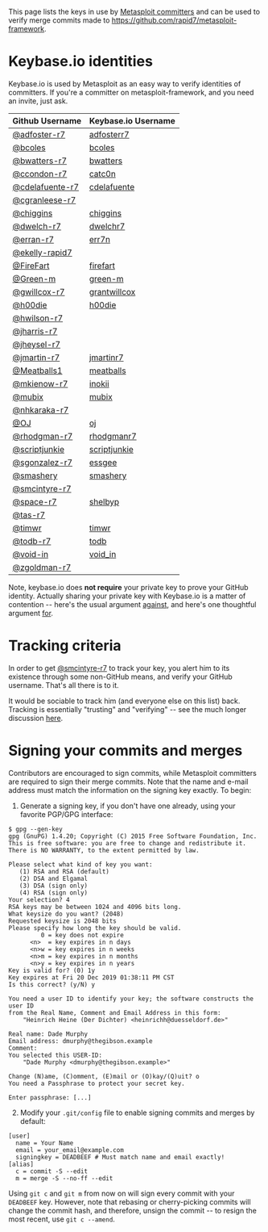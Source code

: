 This page lists the keys in use by [Metasploit committers][msf-committers] and
can be used to verify merge commits made to <https://github.com/rapid7/metasploit-framework>.

# Keybase.io identities

Keybase.io is used by Metasploit as an easy way to verify identities of committers. If you're a committer on metasploit-framework, and you need an invite, just ask.

| Github Username                                   | Keybase.io Username                                |
| ------------------------------------------------- | -------------------------------------------------- |
| [@adfoster-r7](https://github.com/adfoster-r7)    | [adfosterr7](https://keybase.io/adfosterr7)        |
| [@bcoles](https://github.com/bcoles)              | [bcoles](https://keybase.io/bcoles)                |
| [@bwatters-r7](https://github.com/bwatters-r7)    | [bwatters](https://keybase.io/bwatters)            |
| [@ccondon-r7](https://github.com/ccondon-r7)      | [catc0n](https://keybase.io/catc0n)                |
| [@cdelafuente-r7](https://github.com/cdelafuente-r7)|[cdelafuente](https://keybase.io/cdelafuente)     |
| [@cgranleese-r7](https://github.com/cgranleese-r7)|                                                    |
| [@chiggins](https://github.com/chiggins)          | [chiggins](https://keybase.io/chiggins)            |
| [@dwelch-r7](https://github.com/dwelch-r7)        | [dwelchr7](https://keybase.io/dwelchr7)            |
| [@erran-r7](https://github.com/erran-r7)          | [err7n](https://keybase.io/err7n)                  |
| [@ekelly-rapid7](https://github.com/ekelly-rapid7)|                                                    |
| [@FireFart](https://github.com/FireFart)          | [firefart](https://keybase.io/firefart)            |
| [@Green-m](https://github.com/Green-m)            | [green-m](https://keybase.io/green_m)              |
| [@gwillcox-r7](https://github.com/gwillcox-r7)    | [grantwillcox](https://keybase.io/grantwillcox)    |
| [@h00die](https://github.com/h00die)              | [h00die](https://keybase.io/h00die)                |
| [@hwilson-r7](https://github.com/hwilson-r7)      |                                                    |
| [@jharris-r7](https://github.com/jharris-r7)      |                                                    |
| [@jheysel-r7](https://github.com/jheysel-r7)      |                                                    |
| [@jmartin-r7](https://github.com/jmartin-r7)      | [jmartinr7](https://keybase.io/jmartinr7)          |
| [@Meatballs1](https://github.com/Meatballs1)      | [meatballs](https://keybase.io/meatballs)          |
| [@mkienow-r7](https://github.com/mkienow-r7)      | [inokii](https://keybase.io/inokii)                |
| [@mubix](https://github.com/mubix)                | [mubix](https://keybase.io/mubix)                  |
| [@nhkaraka-r7](https://github.com/nhkaraka-r7)    |                                                    |
| [@OJ](https://github.com/OJ)                      | [oj](https://keybase.io/oj)                        |
| [@rhodgman-r7](https://github.com/rhodgman-r7)    | [rhodgmanr7](https://keybase.io/rhodgmanr7)        |
| [@scriptjunkie](https://github.com/scriptjunkie)  | [scriptjunkie](https://keybase.io/scriptjunkie)    |
| [@sgonzalez-r7](https://github.com/sgonzalez-r7)  | [essgee](https://keybase.io/essgee)                |
| [@smashery](https://github.com/smashery)          | [smashery](https://keybase.io/smashery)            |
| [@smcintyre-r7](https://github.com/smcintyre-r7)  |                                                    |
| [@space-r7](https://github.com/space-r7)          | [shelbyp](https://keybase.io/shelbyp)              |
| [@tas-r7](https://github.com/tas-r7)              |                                                    |
| [@timwr](https://github.com/timwr)                | [timwr](https://keybase.io/timwr)                  |
| [@todb-r7](https://github.com/todb-r7)            | [todb](https://keybase.io/todb)                    |
| [@void-in](https://github.com/void-in)            | [void_in](https://keybase.io/void_in)              |
| [@zgoldman-r7](https://github.com/zgoldman-r7)    |                                                    |

Note, keybase.io does **not require** your private key to prove your GitHub
identity. Actually sharing your private key with Keybase.io is a matter of
contention -- here's the usual argument [against][con-sharing], and here's one
thoughtful argument [for][pro-sharing].

# Tracking criteria

In order to get [@smcintyre-r7](https://github.com/smcintyre-r7) to track your key, you
alert him to its existence through some non-GitHub means, and verify your
GitHub username. That's all there is to it.

It would be sociable to track him (and everyone else on this list) back.
Tracking is essentially "trusting" and "verifying" -- see the much longer
discussion [here][tracking].

# Signing your commits and merges

Contributors are encouraged to sign commits, while Metasploit committers are required to sign their merge commits.  Note that the name and e-mail address must match the information on the signing key exactly.  To begin:

1. Generate a signing key, if you don't have one already, using your favorite PGP/GPG interface:

```
$ gpg --gen-key
gpg (GnuPG) 1.4.20; Copyright (C) 2015 Free Software Foundation, Inc.
This is free software: you are free to change and redistribute it.
There is NO WARRANTY, to the extent permitted by law.

Please select what kind of key you want:
   (1) RSA and RSA (default)
   (2) DSA and Elgamal
   (3) DSA (sign only)
   (4) RSA (sign only)
Your selection? 4
RSA keys may be between 1024 and 4096 bits long.
What keysize do you want? (2048)
Requested keysize is 2048 bits
Please specify how long the key should be valid.
         0 = key does not expire
      <n>  = key expires in n days
      <n>w = key expires in n weeks
      <n>m = key expires in n months
      <n>y = key expires in n years
Key is valid for? (0) 1y
Key expires at Fri 20 Dec 2019 01:38:11 PM CST
Is this correct? (y/N) y

You need a user ID to identify your key; the software constructs the user ID
from the Real Name, Comment and Email Address in this form:
    "Heinrich Heine (Der Dichter) <heinrichh@duesseldorf.de>"

Real name: Dade Murphy
Email address: dmurphy@thegibson.example
Comment:
You selected this USER-ID:
    "Dade Murphy <dmurphy@thegibson.example>"

Change (N)ame, (C)omment, (E)mail or (O)kay/(Q)uit? o
You need a Passphrase to protect your secret key.

Enter passphrase: [...]
```

2. Modify your `.git/config` file to enable signing commits and merges by default:

````
[user]
  name = Your Name
  email = your_email@example.com
  signingkey = DEADBEEF # Must match name and email exactly!
[alias]
  c = commit -S --edit
  m = merge -S --no-ff --edit
````

Using `git c` and `git m` from now on will sign every commit with your `DEADBEEF` key. However, note that rebasing or cherry-picking commits will change the commit hash, and therefore, unsign the commit -- to resign the most recent, use `git c --amend`.

[msf-committers]:https://docs.metasploit.com/docs/development/maintainers/committer-rights.html
[pro-sharing]:https://filippo.io/on-keybase-dot-io-and-encrypted-private-key-sharing/
[con-sharing]:https://www.tbray.org/ongoing/When/201x/2014/03/19/Keybase#p-5
[tracking]:https://github.com/keybase/keybase-issues/issues/100
